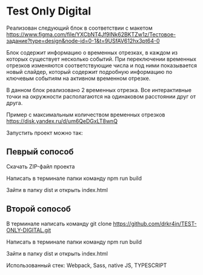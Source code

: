 ﻿# Test Only Digital

Реализован следующий блок в соответствии с макетом https://www.figma.com/file/YXCbNT4Jf9INk62BKTZw1z/Тестовое-задание?type=design&node-id=0-1&t=9USfAV612hx3pt64-0

Блок содержит информацию о временных отрезках, в каждом из которых существует несколько событий.
При переключении временных отрезков изменяются соответствующие числа и под ними показывается новый слайдер, который содержит подробную информацию по ключевым событиям на активном временном отрезке.

В данном блок реализовано 2 временных отрезка. Все интерактивные точки на окружности располагаются на одинаковом расстоянии друг от друга.

Пример с максимальным количеством временных отрезков https://disk.yandex.ru/d/um6QeDGxLT8wnQ

Запустить проект можно так:

## Певрый сопособ

Скачать ZIP-файл проекта

Написать в терминале папки команду npm run build

Зайти в папку dist и открыть index.html

## Второй сопособ

В терминале написать команду git clone https://github.com/drkr4in/TEST-ONLY-DIGITAL.git

Написать в терминале папки команду npm run build

Зайти в папку dist и открыть index.html

Использованный стек: Webpack, Sass, native JS, TYPESCRIPT
